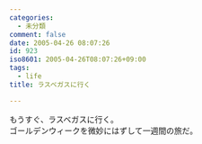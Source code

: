 ```yaml
---
categories:
  - 未分類
comment: false
date: 2005-04-26 08:07:26
id: 923
iso8601: 2005-04-26T08:07:26+09:00
tags:
  - life
title: ラスベガスに行く

---
```


<div class="entry-body">
  <p>もうすぐ、ラスベガスに行く。<br />
    ゴールデンウィークを微妙にはずして一週間の旅だ。</p>
</div>
